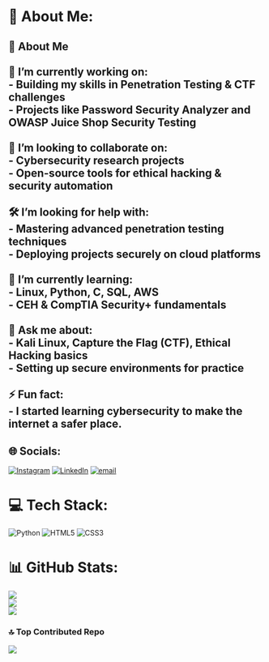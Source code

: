 # 💫 About Me:
## 👋 About Me  <br><br>🔭 I’m currently working on:  <br>- Building my skills in **Penetration Testing** & **CTF challenges**  <br>- Projects like **Password Security Analyzer** and **OWASP Juice Shop Security Testing**  <br><br>🤝 I’m looking to collaborate on:  <br>- Cybersecurity research projects  <br>- Open-source tools for **ethical hacking & security automation**  <br><br>🛠️ I’m looking for help with:  <br>- Mastering **advanced penetration testing** techniques  <br>- Deploying projects securely on cloud platforms  <br><br>🌱 I’m currently learning:  <br>- **Linux, Python, C, SQL, AWS**  <br>- **CEH & CompTIA Security+** fundamentals  <br><br>💬 Ask me about:  <br>- **Kali Linux, Capture the Flag (CTF), Ethical Hacking basics**  <br>- Setting up secure environments for practice  <br><br>⚡ Fun fact:  <br>- I started learning cybersecurity to make the internet a safer place.  <br>


## 🌐 Socials:
[![Instagram](https://img.shields.io/badge/Instagram-%23E4405F.svg?logo=Instagram&logoColor=white)](https://instagram.com/https://www.instagram.com/_ayush_madavi?igsh=Zngwem51ZjJteG45) [![LinkedIn](https://img.shields.io/badge/LinkedIn-%230077B5.svg?logo=linkedin&logoColor=white)](https://linkedin.com/in/www.linkedin.com/in/ayush-madavi-b92763342) [![email](https://img.shields.io/badge/Email-D14836?logo=gmail&logoColor=white)](mailto:ayushmadavi1302@gmail.com) 

# 💻 Tech Stack:
![Python](https://img.shields.io/badge/python-3670A0?style=for-the-badge&logo=python&logoColor=ffdd54) ![HTML5](https://img.shields.io/badge/html5-%23E34F26.svg?style=for-the-badge&logo=html5&logoColor=white) ![CSS3](https://img.shields.io/badge/css3-%231572B6.svg?style=for-the-badge&logo=css3&logoColor=white)
# 📊 GitHub Stats:
![](https://github-readme-stats.vercel.app/api?username=PassHunter&theme=dark&hide_border=false&include_all_commits=false&count_private=false)<br/>
![](https://nirzak-streak-stats.vercel.app/?user=PassHunter&theme=dark&hide_border=false)<br/>
![](https://github-readme-stats.vercel.app/api/top-langs/?username=PassHunter&theme=dark&hide_border=false&include_all_commits=false&count_private=false&layout=compact)

### 🔝 Top Contributed Repo
![](https://github-contributor-stats.vercel.app/api?username=PassHunter&limit=5&theme=dark&combine_all_yearly_contributions=true)

<!-- Proudly created with GPRM ( https://gprm.itsvg.in ) -->
